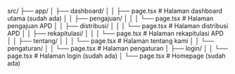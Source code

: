 src/
├── app/
│   ├── dashboard/
│   │   ├── page.tsx                 # Halaman dashboard utama (sudah ada)
│   │   ├── pengajuan/
│   │   │   └── page.tsx             # Halaman pengajuan APD
│   │   ├── distribusi/
│   │   │   └── page.tsx             # Halaman distribusi APD
│   │   ├── rekapitulasi/
│   │   │   └── page.tsx             # Halaman rekapitulasi APD
│   │   ├── tentang/
│   │   │   └── page.tsx             # Halaman tentang kami
│   │   └── pengaturan/
│   │       └── page.tsx             # Halaman pengaturan
│   ├── login/
│   │   └── page.tsx                 # Halaman login (sudah ada)
│   └── page.tsx                     # Homepage (sudah ada)